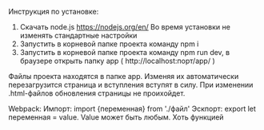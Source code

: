 Инструкция по установке:
1) Скачать node.js https://nodejs.org/en/ Во время установки не изменять стандартные настройки
2) Запустить в корневой папке проекта команду npm i
3) Запустить в корневой папке проекта команду npm run dev, в браузере открыть папку app ( http://localhost:порт/app/ )

Файлы проекта находятся в папке app. Изменяя их автоматически перезагрузится страница и вступления вступят в силу. При изменении .html-файлов обновления страницы не проихойдет. 

Webpack:
Импорт:
import {переменная} from './файл'
Эскпорт:
export let переменная = value. Value может быть любым. Хоть функцией
